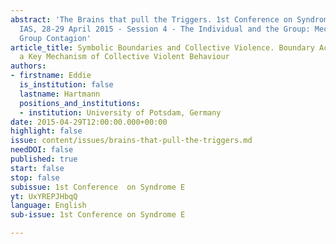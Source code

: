 ```yaml
---
abstract: 'The Brains that pull the Triggers. 1st Conference on Syndrome E, Paris
  IAS, 28-29 April 2015 - Session 4 - The Individual and the Group: Mechanisms of
  Group Contagion'
article_title: Symbolic Boundaries and Collective Violence. Boundary Activation as
  a Key Mechanism of Collective Violent Behaviour
authors:
- firstname: Eddie
  is_institution: false
  lastname: Hartmann
  positions_and_institutions:
  - institution: University of Potsdam, Germany
date: 2015-04-29T12:00:00.000+00:00
highlight: false
issue: content/issues/brains-that-pull-the-triggers.md
needDOI: false
published: true
start: false
stop: false
subissue: 1st Conference  on Syndrome E
yt: UxYREPJHbqQ
language: English
sub-issue: 1st Conference on Syndrome E

---
```

<Youtube yt="UxYREPJHbqQ" caption="Symbolic Boundaries and Collective Violence. Boundary Activation as a Key Mechanism of Collective Violent Behaviour" start="false" stop="false"></Youtube>